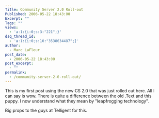 ```yaml
---
Title: Community Server 2.0 Roll-out
Published: 2006-05-22 18:43:00
Excerpt: ""
Tags: ""
views:
  - 'a:1:{i:0;s:3:"221";}'
dsq_thread_id:
  - 'a:1:{i:0;s:10:"3538634487";}'
author:
  - Marc LaFleur
post_date:
  - 2006-05-22 18:43:00
post_excerpt:
  - ""
permalink:
  - /community-server-2-0-roll-out/
---
```

<p>This is my first post using the new CS 2.0 that was just rolled out here. All I can say is wow. There is quite a difference between the old .Text and this puppy. I now understand what they mean by "leapfrogging technology".</p>
<p>Big props to the guys at Telligent for this. </p>